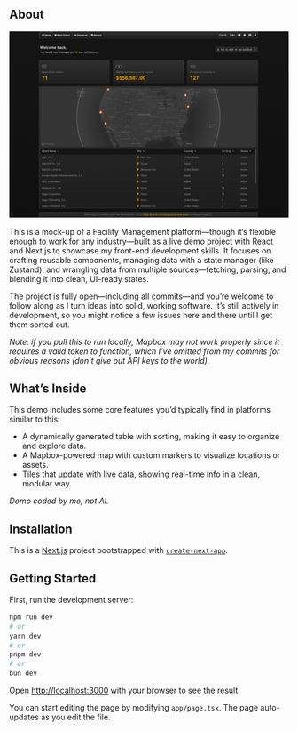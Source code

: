 ## About

<div style="text-align: center;">
  <img src="screenshot.png" alt="Screenshot of the demo">
</div>

This is a mock-up of a Facility Management platform—though it’s flexible enough to work for any industry—built as a live demo project with React and Next.js to showcase my front-end development skills. It focuses on crafting reusable components, managing data with a state manager (like Zustand), and wrangling data from multiple sources—fetching, parsing, and blending it into clean, UI-ready states.

The project is fully open—including all commits—and you’re welcome to follow along as I turn ideas into solid, working software. It’s still actively in development, so you might notice a few issues here and there until I get them sorted out.

*Note: if you pull this to run locally, Mapbox may not work properly since it requires a valid token to function, which I’ve omitted from my commits for obvious reasons (don't give out API keys to the world).*

## What’s Inside

This demo includes some core features you’d typically find in platforms similar to this:

- A dynamically generated table with sorting, making it easy to organize and explore data.
- A Mapbox-powered map with custom markers to visualize locations or assets.
- Tiles that update with live data, showing real-time info in a clean, modular way.

*Demo coded by me, not AI.*

## Installation

This is a [Next.js](https://nextjs.org) project bootstrapped with [`create-next-app`](https://nextjs.org/docs/app/api-reference/cli/create-next-app).

## Getting Started

First, run the development server:

```bash
npm run dev
# or
yarn dev
# or
pnpm dev
# or
bun dev
```

Open [http://localhost:3000](http://localhost:3000) with your browser to see the result.

You can start editing the page by modifying `app/page.tsx`. The page auto-updates as you edit the file.